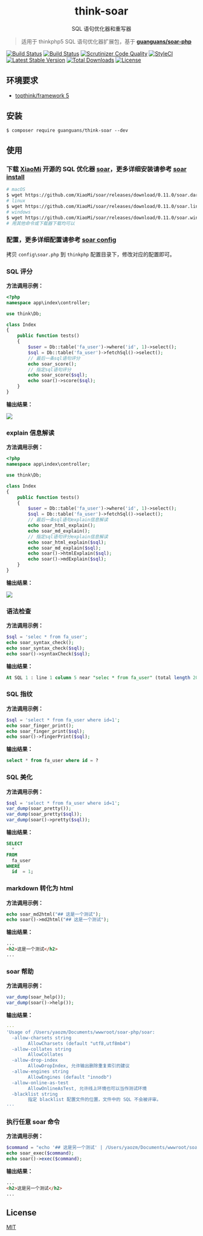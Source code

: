 <h1 align="center">think-soar</h1>

<p align="center">SQL 语句优化器和重写器</p>

> 适用于 thinkphp5 SQL 语句优化器扩展包，基于 **[guanguans/soar-php](https://github.com/guanguans/soar-php)**

[![Build Status](https://travis-ci.org/guanguans/think-soar.svg?branch=master)](https://travis-ci.org/guanguans/think-soar)
[![Build Status](https://scrutinizer-ci.com/g/guanguans/think-soar/badges/build.png?b=master)](https://scrutinizer-ci.com/g/guanguans/think-soar/build-status/master)
[![Scrutinizer Code Quality](https://scrutinizer-ci.com/g/guanguans/think-soar/badges/quality-score.png?b=master)](https://scrutinizer-ci.com/g/guanguans/think-soar/?branch=master)
[![StyleCI](https://github.styleci.io/repos/195521139/shield?branch=master)](https://github.styleci.io/repos/195521139)
[![Latest Stable Version](https://poser.pugx.org/guanguans/think-soar/v/stable)](https://packagist.org/packages/guanguans/think-soar)
[![Total Downloads](https://poser.pugx.org/guanguans/think-soar/downloads)](https://packagist.org/packages/guanguans/think-soar)
[![License](https://poser.pugx.org/guanguans/think-soar/license)](https://packagist.org/packages/guanguans/think-soar)

## 环境要求

* [topthink/framework 5](https://github.com/top-think/framework)

## 安装

``` shell
$ composer require guanguans/think-soar --dev
```

## 使用

### 下载 [XiaoMi](https://github.com/XiaoMi/) 开源的 SQL 优化器 [soar](https://github.com/XiaoMi/soar/releases)，更多详细安装请参考 [soar install](https://github.com/XiaoMi/soar/blob/master/doc/install.md)

``` bash
# macOS
$ wget https://github.com/XiaoMi/soar/releases/download/0.11.0/soar.darwin-amd64
# linux
$ wget https://github.com/XiaoMi/soar/releases/download/0.11.0/soar.linux-amd64
# windows
$ wget https://github.com/XiaoMi/soar/releases/download/0.11.0/soar.windows-amd64
# 用其他命令或下载器下载均可以
```

### 配置，更多详细配置请参考 [soar config](https://github.com/XiaoMi/soar/blob/master/doc/config.md)

拷贝 `config\soar.php` 到 `thinkphp` 配置目录下，修改对应的配置即可。

### SQL 评分

**方法调用示例：**

``` php
<?php
namespace app\index\controller;

use think\Db;

class Index
{
    public function tests()
    {
        $user = Db::table('fa_user')->where('id', 1)->select();
        $sql = Db::table('fa_user')->fetchSql()->select();
        // 最后一条sql语句评分
        echo soar_score();
        // 指定sql语句评分
        echo soar_score($sql);
        echo soar()->score($sql);
    }
}
```

**输出结果：**

![](docs/score.png)

### explain 信息解读

**方法调用示例：**

``` php
<?php
namespace app\index\controller;

use think\Db;

class Index
{
    public function tests()
    {
        $user = Db::table('fa_user')->where('id', 1)->select();
        $sql = Db::table('fa_user')->fetchSql()->select();
        // 最后一条sql语句explain信息解读
        echo soar_html_explain();
        echo soar_md_explain();
        // 指定sql语句评分explain信息解读
        echo soar_html_explain($sql);
        echo soar_md_explain($sql);
        echo soar()->htmlExplain($sql);
        echo soar()->mdExplain($sql);
    }
}
```

**输出结果：**

![](docs/explain.png)

### 语法检查

**方法调用示例：**

``` php
$sql = 'selec * from fa_user';
echo soar_syntax_check();
echo soar_syntax_check($sql);
echo soar()->syntaxCheck($sql);
```

**输出结果：**

``` sql
At SQL 1 : line 1 column 5 near "selec * from fa_user" (total length 20)
```

### SQL 指纹

**方法调用示例：**

``` php
$sql = 'select * from fa_user where id=1';
echo soar_finger_print();
echo soar_finger_print($sql);
echo soar()->fingerPrint($sql);
```

**输出结果：**

``` sql
select * from fa_user where id = ?
```

### SQL 美化

**方法调用示例：**

``` php
$sql = 'select * from fa_user where id=1';
var_dump(soar_pretty());
var_dump(soar_pretty($sql));
var_dump(soar()->pretty($sql));
```

**输出结果：**

``` sql
SELECT  
  * 
FROM  
  fa_user  
WHERE  
  id  = 1;
```

### markdown 转化为 html

**方法调用示例：**

``` php
echo soar_md2html("## 这是一个测试");
echo soar()->md2html("## 这是一个测试");
```

**输出结果：**

``` html
...
<h2>这是一个测试</h2>
...
```

### soar 帮助

**方法调用示例：**

``` php
var_dump(soar_help());
var_dump(soar()->help());
```

**输出结果：**

``` yaml
···
'Usage of /Users/yaozm/Documents/wwwroot/soar-php/soar:
  -allow-charsets string
    	AllowCharsets (default "utf8,utf8mb4")
  -allow-collates string
    	AllowCollates
  -allow-drop-index
    	AllowDropIndex, 允许输出删除重复索引的建议
  -allow-engines string
    	AllowEngines (default "innodb")
  -allow-online-as-test
    	AllowOnlineAsTest, 允许线上环境也可以当作测试环境
  -blacklist string
    	指定 blacklist 配置文件的位置，文件中的 SQL 不会被评审。
···    
```

### 执行任意 soar 命令

**方法调用示例：**

``` php
$command = "echo '## 这是另一个测试' | /Users/yaozm/Documents/wwwroot/soar-php/soar.darwin-amd64 -report-type md2html";
echo soar_exec($command);
echo soar()->exec($command);
```

**输出结果：**

``` html
...
<h2>这是另一个测试</h2>
...
```

## License

[MIT](LICENSE)